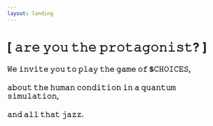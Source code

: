 ```yaml
---
layout: landing
---
```


# \[ 𝚊𝚛𝚎 𝚢𝚘𝚞 𝚝𝚑𝚎 𝚙𝚛𝚘𝚝𝚊𝚐𝚘𝚗𝚒𝚜𝚝? ]

### 𝚆𝚎 𝚒𝚗𝚟𝚒𝚝𝚎 𝚢𝚘𝚞 𝚝𝚘 𝚙𝚕𝚊𝚢 𝚝𝚑𝚎 𝚐𝚊𝚖𝚎 𝚘𝚏 $𝙲𝙷𝙾𝙸𝙲𝙴𝚂,&#x20;

### 𝚊𝚋𝚘𝚞𝚝 𝚝𝚑𝚎 𝚑𝚞𝚖𝚊𝚗 𝚌𝚘𝚗𝚍𝚒𝚝𝚒𝚘𝚗 𝚒𝚗 𝚊 𝚚𝚞𝚊𝚗𝚝𝚞𝚖 𝚜𝚒𝚖𝚞𝚕𝚊𝚝𝚒𝚘𝚗,&#x20;

### 𝚊𝚗𝚍 𝚊𝚕𝚕 𝚝𝚑𝚊𝚝 𝚓𝚊𝚣𝚣.
